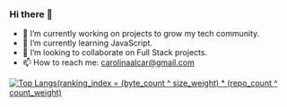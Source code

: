### Hi there 👋

- 🔭 I’m currently working on projects to grow my tech community.
- 🌱 I’m currently learning JavaScript.
- 👯 I’m looking to collaborate on Full Stack projects.
- 📫 How to reach me: carolinaalcar@gmail.com

[![Top Langs](https://github-readme-stats.vercel.app/api/top-langs/?username=carolisc)(ranking_index = (byte_count ^ size_weight) * (repo_count ^ count_weight)](https://github.com/anuraghazra/github-readme-stats)
